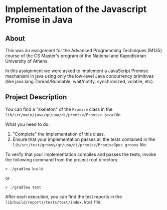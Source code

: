 # Implementation of the Javascript Promise in Java

## About

This was an assignment for the Advanced Programming Techniques (M135) course of the CS Master's program of the National and Kapodistrian University of Athens.

In this assignment we were asked to implement a JavaScript Promise mechanism in java using only the low-level Java concurrency primitives (like java.lang.Thread/Runnable, wait/notify, synchronized, volatile, etc).

## Project Description

You can find a "skeleton" of the `Promise` class in 
the `lib/src/main/java/gr/uoa/di/promise/Promise.java` file.

What you need to do:

1. "Complete" the implementation of this class.
2. Ensure that your implementation passes all the tests contained in the `lib/src/test/groovy/gr/uoa/di/promise/PromiseSpec.groovy` file.

To verify that your implementation compiles and passes the tests, invoke the following command from the project root directory:

```
> ./gradlew build
```

or 

```
> ./gradlew test
```

After each execution, you can find the test reports in the `lib/build/reports/tests/test/index.html` file.